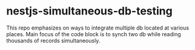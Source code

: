 # nestjs-simultaneous-db-testing
This repo emphasizes on ways to integrate multiple db located at various places. Main focus of the code block is to synch two db while reading thousands of records simultaneously.
